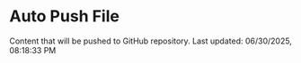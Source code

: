 # Auto Push File

Content that will be pushed to GitHub repository.
Last updated: 06/30/2025, 08:18:33 PM